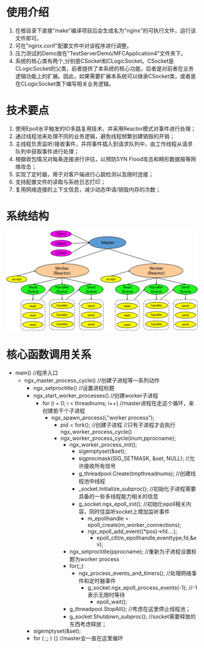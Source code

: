 # 使用介绍
1. 在根目录下直接"make"编译项目后会生成名为"nginx"的可执行文件，运行该文件即可。
2. 可在"nginx.conf"配置文件中对该程序进行调整。
3. 压力测试的Demo放在"TestServerDemo/MFCApplication4"文件夹下。
4. 系统的核心类有两个,分别是CSocket和CLogicSocket。CSocket是CLogicSocket的父类，前者提供了本系统的核心功能，后者是对前者在业务逻辑功能上的扩展。因此，如果需要扩展本系统可以继承CSocket类，或者是在CLogicSocket类下编写相关业务逻辑。

# 技术要点
1. 使用Epoll水平触发的IO多路复用技术，并采用Reactor模式对事件进行处理；
2. 通过线程池来处理不同的业务逻辑，避免线程频繁创建销毁的开销；
3. 主线程负责监听/接收事件，并将事件插入到请求队列中，由工作线程从请求队列中获取事件进行处理；
4. 根据收包情况对每条连接进行评估，以预防SYN Flood攻击和畸形数据报等网络攻击；
5. 实现了定时器，用于对客户端进行心跳检测以及限时连接；
6. 支持配置文件的读取与系统日志打印；
7. 复用网络连接的上下文信息，减少动态申请/销毁内存的次数；

# 系统结构
![model](https://github.com/Replux/myNginx/blob/master/reactor.png)

# 核心函数调用关系
+ main() //程序入口
    + ngx_master_process_cycle()  //创建子进程等一系列动作
        + ngx_setproctitle()       //设置进程标题    
        + ngx_start_worker_processes() //创建worker子进程   
            + for (i = 0; i < threadnums; i++)  //master进程在走这个循环，来创建若干个子进程
                + ngx_spawn_process(i,"worker process");
                    + pid = fork(); //创建子进程
	                //只有子进程才会执行ngx_worker_process_cycle()
	                + ngx_worker_process_cycle(inum,pprocname);
	                    + ngx_worker_process_init();
	                        + sigemptyset(&set);  
                            + sigprocmask(SIG_SETMASK, &set, NULL); //允许接收所有信号
                            + g_threadpool.Create(tmpthreadnums);  //创建线程池中线程
                            + _socket.Initialize_subproc();  //初始化子进程需要具备的一些多线程能力相关的信息
                            + g_socket.ngx_epoll_init();  //初始化epoll相关内容，同时往监听socket上增加监听事件
                                + m_epollhandle = epoll_create(m_worker_connections); 
                                + ngx_epoll_add_event((*pos)->fd....);
                                    + epoll_ctl(m_epollhandle,eventtype,fd,&ev);
                        + ngx_setproctitle(pprocname);         //重新为子进程设置标题为worker process
                        + for(;;)
                            + ngx_process_events_and_timers(); //处理网络事件和定时器事件 
                                + g_socket.ngx_epoll_process_events(-1); //-1表示无限时等待
                                    + epoll_wait();
                        + g_threadpool.StopAll();      //考虑在这里停止线程池；
		    			+ g_socket.Shutdown_subproc(); //socket需要释放的东西考虑释放；	
        + sigemptyset(&set); 
        + for ( ;; ) {}  //master会一直在这里循环
